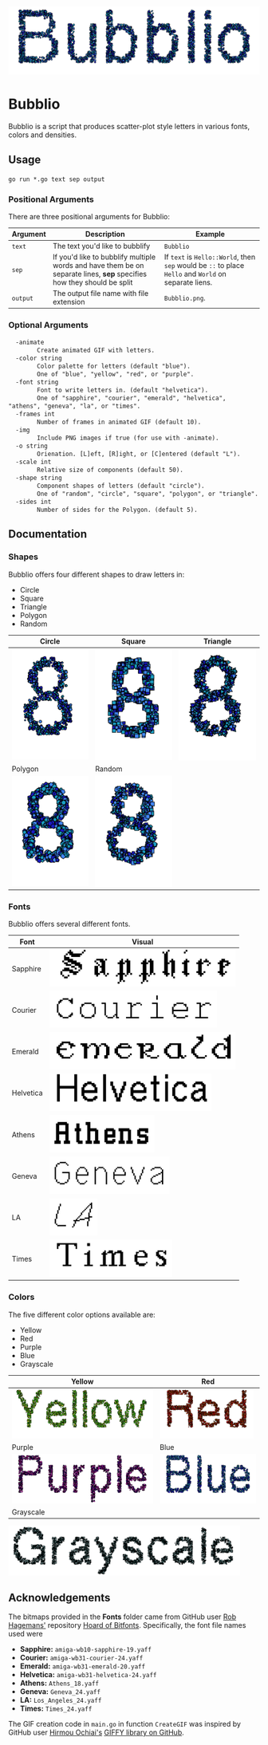 <p align="center">
    <img src="Documentation/bubblio.gif" alt="Bubblio Header GIF">
</p>

# Bubblio

Bubblio is a script that produces scatter-plot style letters in various fonts, colors and densities.

## Usage

```
go run *.go text sep output
```

### Positional Arguments

There are three positional arguments for Bubblio:

Argument | Description | Example
--- | --- | ---
`text` | The text you'd like to bubblify | `Bubblio`
`sep` | If you'd like to bubblify multiple words and have them be on separate lines, **sep** specifies how they should be split | If `text` is `Hello::World`, then `sep` would be `::` to place `Hello` and `World` on separate liens.
`output` | The output file name with file extension | `Bubblio.png`.

### Optional Arguments

```
  -animate
        Create animated GIF with letters.
  -color string
        Color palette for letters (default "blue").
        One of "blue", "yellow", "red", or "purple".
  -font string
        Font to write letters in. (default "helvetica").
        One of "sapphire", "courier", "emerald", "helvetica", "athens", "geneva", "la", or "times".
  -frames int
        Number of frames in animated GIF (default 10).
  -img
        Include PNG images if true (for use with -animate).
  -o string
        Orienation. [L]eft, [R]ight, or [C]entered (default "L").
  -scale int
        Relative size of components (default 50).
  -shape string
        Component shapes of letters (default "circle").
        One of "random", "circle", "square", "polygon", or "triangle".
  -sides int
        Number of sides for the Polygon. (default 5).
```

## Documentation

### Shapes

Bubblio offers four different shapes to draw letters in:

* Circle
* Square
* Triangle
* Polygon
* Random

Circle | Square | Triangle
--- | --- | ---
<img src="Documentation/8circle.png" alt="Circle"> | <img src="Documentation/8square.png" alt="Square"> | <img src="Documentation/8triangle.png" alt="Triangle">
Polygon | Random |
<img src="Documentation/8polygon.png" alt="Polygon"> | <img src="Documentation/8rand.png" alt="Random">

### Fonts

Bubblio offers several different fonts.

Font | Visual
--- | ---
Sapphire | <img src="Documentation/sapphire.png" height=75 alt="Sapphire">
Courier | <img src="Documentation/courier.png" height=75 alt="Courier">
Emerald | <img src="Documentation/emerald.png" height=75 alt="Emerald">
Helvetica | <img src="Documentation/helvetica.png" height=75 alt="Helvetica">
Athens | <img src="Documentation/athens.png" height=75 alt="Athens">
Geneva | <img src="Documentation/Geneva.png" height=75 alt="Geneva">
LA | <img src="Documentation/la.png" height=75 alt="LA">
Times | <img src="Documentation/times.png" height=75 alt="Times">

### Colors

The five different color options available are:

* Yellow
* Red
* Purple
* Blue
* Grayscale

Yellow | Red
--- | ---
<img src="Documentation/yellow.png" height=100 alt="Yellow"> | <img src="Documentation/red.png" height=100 alt="red">
Purple | Blue
<img src="Documentation/purple.png" height=100 alt="Purple"> | <img src="Documentation/blue.png" height=100 alt="Blue">
Grayscale |
<img src="Documentation/grayscale.png" height=100 alt="Grayscale">


## Acknowledgements

The bitmaps provided in the **Fonts** folder came from GitHub user [Rob Hagemans'](https://github.com/robhagemans) repository [Hoard of Bitfonts](https://github.com/robhagemans/hoard-of-bitfonts). Specifically, the font file names used were

* **Sapphire:** `amiga-wb10-sapphire-19.yaff`
* **Courier:** `amiga-wb31-courier-24.yaff`
* **Emerald:** `amiga-wb31-emerald-20.yaff`
* **Helvetica:** `amiga-wb31-helvetica-24.yaff`
* **Athens:** `Athens_18.yaff`
* **Geneva:** `Geneva_24.yaff`
* **LA:** `Los_Angeles_24.yaff`
* **Times:** `Times_24.yaff`

The GIF creation code in `main.go` in function `CreateGIF` was inspired by GitHub user [Hirmou Ochiai's](https://github.com/otiai10) [GIFFY library on GitHub](https://github.com/otiai10/giffy).